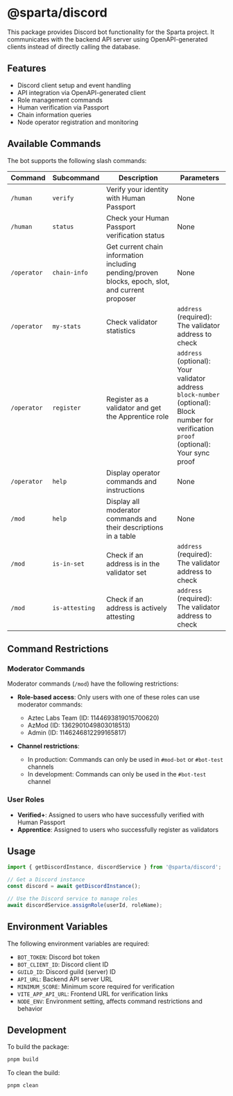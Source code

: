 # @sparta/discord

This package provides Discord bot functionality for the Sparta project. It communicates with the backend API server using OpenAPI-generated clients instead of directly calling the database.

## Features

- Discord client setup and event handling
- API integration via OpenAPI-generated client
- Role management commands
- Human verification via Passport
- Chain information queries
- Node operator registration and monitoring

## Available Commands

The bot supports the following slash commands:

| Command     | Subcommand     | Description                                                                                      | Parameters                                           |
| ----------- | -------------- | ------------------------------------------------------------------------------------------------ | ---------------------------------------------------- |
| `/human`    | `verify`       | Verify your identity with Human Passport                                                         | None                                                 |
| `/human`    | `status`       | Check your Human Passport verification status                                                    | None                                                 |
| `/operator` | `chain-info`   | Get current chain information including pending/proven blocks, epoch, slot, and current proposer | None                                                 |
| `/operator` | `my-stats`     | Check validator statistics                                                                       | `address` (required): The validator address to check |
| `/operator` | `register`     | Register as a validator and get the Apprentice role                                              | `address` (optional): Your validator address<br>`block-number` (optional): Block number for verification<br>`proof` (optional): Your sync proof |
| `/operator` | `help`         | Display operator commands and instructions                                                       | None                                                 |
| `/mod`      | `help`         | Display all moderator commands and their descriptions in a table                                 | None                                                 |
| `/mod`      | `is-in-set`    | Check if an address is in the validator set                                                      | `address` (required): The validator address to check |
| `/mod`      | `is-attesting` | Check if an address is actively attesting                                                        | `address` (required): The validator address to check |

## Command Restrictions

### Moderator Commands

Moderator commands (`/mod`) have the following restrictions:

- **Role-based access**: Only users with one of these roles can use moderator commands:
  - Aztec Labs Team (ID: 1144693819015700620)
  - AzMod (ID: 1362901049803018513)
  - Admin (ID: 1146246812299165817)

- **Channel restrictions**:
  - In production: Commands can only be used in `#mod-bot` or `#bot-test` channels
  - In development: Commands can only be used in the `#bot-test` channel

### User Roles

- **Verified+**: Assigned to users who have successfully verified with Human Passport
- **Apprentice**: Assigned to users who successfully register as validators

## Usage

```typescript
import { getDiscordInstance, discordService } from '@sparta/discord';

// Get a Discord instance
const discord = await getDiscordInstance();

// Use the Discord service to manage roles
await discordService.assignRole(userId, roleName);
```

## Environment Variables

The following environment variables are required:

- `BOT_TOKEN`: Discord bot token
- `BOT_CLIENT_ID`: Discord client ID
- `GUILD_ID`: Discord guild (server) ID
- `API_URL`: Backend API server URL
- `MINIMUM_SCORE`: Minimum score required for verification
- `VITE_APP_API_URL`: Frontend URL for verification links
- `NODE_ENV`: Environment setting, affects command restrictions and behavior

## Development

To build the package:

```bash
pnpm build
```

To clean the build:

```bash
pnpm clean
``` 
